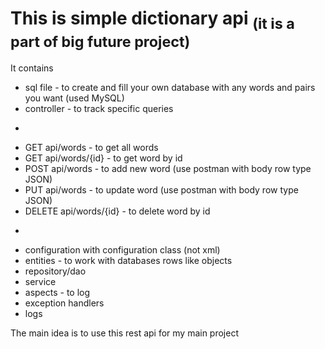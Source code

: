 # This is simple dictionary api <sub>(it is a part of big future project)</sub>

It contains
- sql file - to create and fill your own database with any words and pairs you want (used MySQL)
- controller - to track specific queries
- ```
- GET    api/words      - to get all words
- GET    api/words/{id} - to get word by id
- POST   api/words      - to add new word      (use postman with body row type JSON)
- PUT    api/words      - to update word       (use postman with body row type JSON)
- DELETE api/words/{id} - to delete word by id
- ```
- configuration with configuration class (not xml)
- entities - to work with databases rows like objects
- repository/dao
- service
- aspects - to log
- exception handlers
- logs

The main idea is to use this rest api for my main project
